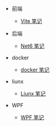 - 前端

  - [Vite 笔记](Vite.md)
 
- 后端

  - [Net6 笔记](NET.md)
  
- docker

  - [docker 笔记](docker.md)
  

- liunx

  - [Liunx 笔记](Liunx.md)

- WPF

  - [WPF 笔记](WPF.md)
 
